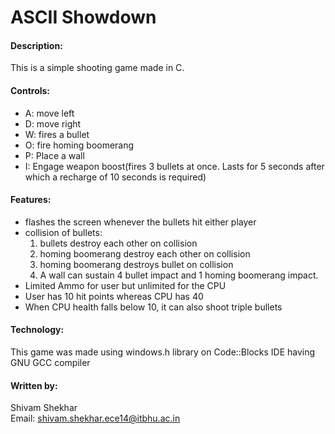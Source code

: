 # ASCII Showdown

#### Description:
This is a simple shooting game made in C.

#### Controls:
* A: move left
* D: move right
* W: fires a bullet
* O: fire homing boomerang
* P: Place a wall
* I: Engage weapon boost(fires 3 bullets at once. Lasts for 5 seconds after which a recharge of 10 seconds is required)

#### Features:
* flashes the screen whenever the bullets hit either player
* collision of bullets:
  1. bullets destroy each other on collision
  2. homing boomerang destroy each other on collision
  3. homing boomerang destroys bullet on collision
  4. A wall can sustain 4 bullet impact and 1 homing boomerang 
     impact. 
* Limited Ammo for user but unlimited for the CPU
* User has 10 hit points whereas CPU has 40
* When CPU health falls below 10, it can also shoot triple bullets

#### Technology:
This game was made using windows.h library on Code::Blocks IDE having GNU GCC compiler

#### Written by:
Shivam Shekhar  
Email: shivam.shekhar.ece14@itbhu.ac.in
 